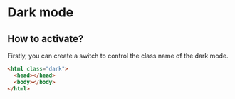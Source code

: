 # Dark mode

## How to activate?

Firstly, you can create a switch to control the class name of the dark mode.

```html
<html class="dark">
  <head></head>
  <body></body>
</html>
```